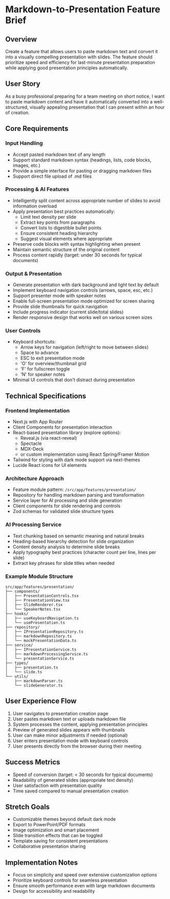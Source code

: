 # Markdown-to-Presentation Feature Brief

## Overview
Create a feature that allows users to paste markdown text and convert it into a visually compelling presentation with slides. The feature should prioritize speed and efficiency for last-minute presentation preparation while applying good presentation principles automatically.

## User Story
As a busy professional preparing for a team meeting on short notice, I want to paste markdown content and have it automatically converted into a well-structured, visually appealing presentation that I can present within an hour of creation.

## Core Requirements

### Input Handling
- Accept pasted markdown text of any length
- Support standard markdown syntax (headings, lists, code blocks, images, etc.)
- Provide a simple interface for pasting or dragging markdown files
- Support direct file upload of .md files

### Processing & AI Features
- Intelligently split content across appropriate number of slides to avoid information overload
- Apply presentation best practices automatically:
  - Limit text density per slide
  - Extract key points from paragraphs
  - Convert lists to digestible bullet points
  - Ensure consistent heading hierarchy
  - Suggest visual elements where appropriate
- Preserve code blocks with syntax highlighting when present
- Maintain semantic structure of the original content
- Process content rapidly (target: under 30 seconds for typical documents)

### Output & Presentation
- Generate presentation with dark background and light text by default
- Implement keyboard navigation controls (arrows, space, esc, etc.)
- Support presenter mode with speaker notes
- Enable full-screen presentation mode optimized for screen sharing
- Provide slide thumbnails for quick navigation
- Include progress indicator (current slide/total slides)
- Render responsive design that works well on various screen sizes

### User Controls
- Keyboard shortcuts:
  - Arrow keys for navigation (left/right to move between slides)
  - Space to advance
  - ESC to exit presentation mode
  - 'O' for overview/thumbnail grid
  - 'F' for fullscreen toggle
  - 'N' for speaker notes
- Minimal UI controls that don't distract during presentation

## Technical Specifications

### Frontend Implementation
- Next.js with App Router
- Client Components for presentation interaction
- React-based presentation library (explore options):
  - Reveal.js (via react-reveal)
  - Spectacle
  - MDX-Deck
  - or custom implementation using React Spring/Framer Motion
- Tailwind for styling with dark mode support via next-themes
- Lucide React icons for UI elements

### Architecture Approach
- Feature module pattern: `/src/app/features/presentation/`
- Repository for handling markdown parsing and transformation
- Service layer for AI processing and slide generation
- Client components for slide rendering and controls
- Zod schemas for validated slide structure types

### AI Processing Service
- Text chunking based on semantic meaning and natural breaks
- Heading-based hierarchy detection for slide organization
- Content density analysis to determine slide breaks
- Apply typography best practices (character count per line, lines per slide)
- Extract key phrases for slide titles when needed

### Example Module Structure
```
src/app/features/presentation/
├── components/
│   ├── PresentationControls.tsx
│   ├── PresentationView.tsx
│   ├── SlideRenderer.tsx
│   └── SpeakerNotes.tsx
├── hooks/
│   ├── useKeyboardNavigation.ts
│   └── usePresentation.ts
├── repository/
│   ├── IPresentationRepository.ts
│   ├── markdownRepository.ts
│   └── mockPresentationData.ts
├── service/
│   ├── IPresentationService.ts
│   ├── markdownProcessingService.ts
│   └── presentationService.ts
├── types/
│   ├── presentation.ts
│   └── slide.ts
└── utils/
    ├── markdownParser.ts
    └── slideGenerator.ts
```

## User Experience Flow
1. User navigates to presentation creation page
2. User pastes markdown text or uploads markdown file
3. System processes the content, applying presentation principles
4. Preview of generated slides appears with thumbnails
5. User can make minor adjustments if needed (optional)
6. User enters presentation mode with keyboard controls
7. User presents directly from the browser during their meeting

## Success Metrics
- Speed of conversion (target: < 30 seconds for typical documents)
- Readability of generated slides (appropriate text density)
- User satisfaction with presentation quality
- Time saved compared to manual presentation creation

## Stretch Goals
- Customizable themes beyond default dark mode
- Export to PowerPoint/PDF formats
- Image optimization and smart placement
- Slide transition effects that can be toggled
- Template saving for consistent presentations
- Collaborative presentation sharing

## Implementation Notes
- Focus on simplicity and speed over extensive customization options
- Prioritize keyboard controls for seamless presentation
- Ensure smooth performance even with large markdown documents
- Design for accessibility and readability